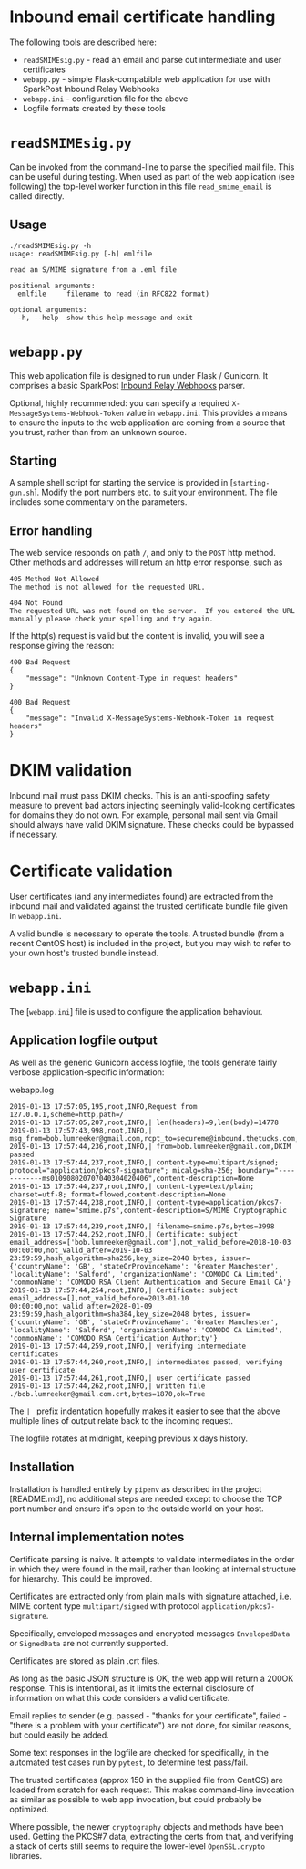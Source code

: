 # Inbound email certificate handling

The following tools are described here:
- `readSMIMEsig.py` - read an email and parse out intermediate and user certificates
- `webapp.py` - simple Flask-compabible web application for use with SparkPost Inbound Relay Webhooks
- `webapp.ini` - configuration file for the above
- Logfile formats created by these tools

# `readSMIMEsig.py`

Can be invoked from the command-line to parse the specified mail file. This can be useful during
testing. When used as part of the web application (see following) the top-level worker function in this file `read_smime_email` is called directly.

## Usage

```
./readSMIMEsig.py -h
usage: readSMIMEsig.py [-h] emlfile

read an S/MIME signature from a .eml file

positional arguments:
  emlfile     filename to read (in RFC822 format)

optional arguments:
  -h, --help  show this help message and exit

```

# `webapp.py`

This web application file is designed to run under Flask / Gunicorn. It comprises a
basic SparkPost [Inbound Relay Webhooks](https://www.sparkpost.com/docs/tech-resources/inbound-email-relay-webhook/) parser.

Optional, highly recommended: you can specify a required `X-MessageSystems-Webhook-Token` value in `webapp.ini`. This provides a means to ensure the inputs to the web application are coming from a source
that you trust, rather than from an unknown source.

## Starting

A sample shell script for starting the service is provided in [`starting-gun.sh`]. Modify the port numbers etc. to suit your environment.
The file includes some commentary on the parameters.

## Error handling

The web service responds on path `/`, and only to the `POST` http method. Other methods and addresses will return an http error response, such as

```
405 Method Not Allowed
The method is not allowed for the requested URL.
```

```
404 Not Found
The requested URL was not found on the server.  If you entered the URL manually please check your spelling and try again.
```

If the http(s) request is valid but the content is invalid, you will see a response giving the reason:

```
400 Bad Request
{
    "message": "Unknown Content-Type in request headers"
}
```

```
400 Bad Request
{
    "message": "Invalid X-MessageSystems-Webhook-Token in request headers"
}
```

# DKIM validation

Inbound mail must pass DKIM checks. This is an anti-spoofing safety measure to prevent bad actors
injecting seemingly valid-looking certificates for domains they do not own. For example, personal mail
sent via Gmail should always have valid DKIM signature. These checks could be bypassed if necessary.

# Certificate validation

User certificates (and any intermediates found) are extracted from the inbound mail and
validated against the trusted certificate bundle file given in `webapp.ini`.

A valid bundle is necessary to operate the tools. A trusted bundle (from a recent CentOS host) is included in the project, but you may wish to
refer to your own host's trusted bundle instead.

# `webapp.ini`

The [`webapp.ini`] file is used to configure the application behaviour.

## Application logfile output

As well as the generic Gunicorn access logfile, the tools generate fairly verbose application-specific information:

webapp.log
```
2019-01-13 17:57:05,195,root,INFO,Request from 127.0.0.1,scheme=http,path=/
2019-01-13 17:57:05,207,root,INFO,| len(headers)=9,len(body)=14778
2019-01-13 17:57:43,998,root,INFO,| msg_from=bob.lumreeker@gmail.com,rcpt_to=secureme@inbound.thetucks.com,len(email_rfc822)=9223
2019-01-13 17:57:44,236,root,INFO,| from=bob.lumreeker@gmail.com,DKIM passed
2019-01-13 17:57:44,237,root,INFO,| content-type=multipart/signed; protocol="application/pkcs7-signature"; micalg=sha-256; boundary="------------ms010908020707040304020406",content-description=None
2019-01-13 17:57:44,237,root,INFO,| content-type=text/plain; charset=utf-8; format=flowed,content-description=None
2019-01-13 17:57:44,238,root,INFO,| content-type=application/pkcs7-signature; name="smime.p7s",content-description=S/MIME Cryptographic Signature
2019-01-13 17:57:44,239,root,INFO,| filename=smime.p7s,bytes=3998
2019-01-13 17:57:44,252,root,INFO,| Certificate: subject email_address=['bob.lumreeker@gmail.com'],not_valid_before=2018-10-03 00:00:00,not_valid_after=2019-10-03 23:59:59,hash_algorithm=sha256,key_size=2048 bytes, issuer={'countryName': 'GB', 'stateOrProvinceName': 'Greater Manchester', 'localityName': 'Salford', 'organizationName': 'COMODO CA Limited', 'commonName': 'COMODO RSA Client Authentication and Secure Email CA'}
2019-01-13 17:57:44,254,root,INFO,| Certificate: subject email_address=[],not_valid_before=2013-01-10 00:00:00,not_valid_after=2028-01-09 23:59:59,hash_algorithm=sha384,key_size=2048 bytes, issuer={'countryName': 'GB', 'stateOrProvinceName': 'Greater Manchester', 'localityName': 'Salford', 'organizationName': 'COMODO CA Limited', 'commonName': 'COMODO RSA Certification Authority'}
2019-01-13 17:57:44,259,root,INFO,| verifying intermediate certificates
2019-01-13 17:57:44,260,root,INFO,| intermediates passed, verifying user certificate
2019-01-13 17:57:44,261,root,INFO,| user certificate passed
2019-01-13 17:57:44,262,root,INFO,| written file ./bob.lumreeker@gmail.com.crt,bytes=1870,ok=True
```

The `| ` prefix indentation hopefully makes it easier to see that the above multiple lines of output relate back to the incoming request.

The logfile rotates at midnight, keeping previous x days history.

## Installation
Installation is handled entirely by `pipenv` as described in the project [README.md], no additional steps are needed except to choose the TCP
port number and ensure it's open to the outside world on your host.

## Internal implementation notes

Certificate parsing is naive. It attempts to validate intermediates in the order in which they were
found in the mail, rather than looking at internal structure for hierarchy. This could be improved.

Certificates are extracted only from plain mails with signature attached, i.e.
MIME content type `multipart/signed` with protocol `application/pkcs7-signature`.

Specifically, enveloped messages and encrypted messages `EnvelopedData` or `SignedData` are not currently supported.

Certificates are stored as plain .crt files.

As long as the basic JSON structure is OK, the web app will return a 200OK response. This is intentional, as it limits the external disclosure
of information on what this code considers a valid certificate.

Email replies to sender (e.g. passed - "thanks for your certificate", failed - "there is a problem with your certificate") are not done, for
similar reasons, but could easily be added.

Some text responses in the logfile are checked for specifically, in the automated test cases run by `pytest`, to determine test pass/fail.

The trusted certificates (approx 150 in the supplied file from CentOS) are loaded from scratch for each request.
This makes command-line invocation as similar as possible to web app invocation, but could probably be optimized.

Where possible, the newer `cryptography` objects and methods have been used. Getting the PKCS#7 data, extracting the certs from that, and verifying
a stack of certs still seems to require the lower-level `OpenSSL.crypto` libraries.